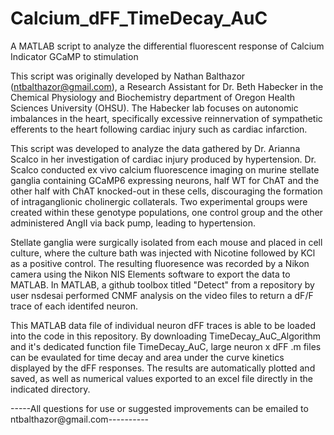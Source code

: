 # Calcium_dFF_TimeDecay_AuC
A MATLAB script to analyze the differential fluorescent response of Calcium Indicator GCaMP to stimulation

This script was originally developed by Nathan Balthazor (ntbalthazor@gmail.com), a Research Assistant for Dr. Beth Habecker in the Chemical Physiology and Biochemistry department of Oregon Health Sciences University (OHSU). The Habecker lab focuses on autonomic imbalances in the heart, specifically excessive reinnervation of sympathetic efferents to the heart following cardiac injury such as cardiac infarction. 

This script was developed to analyze the data gathered by Dr. Arianna Scalco in her investigation of cardiac injury produced by hypertension. Dr. Scalco conducted ex vivo calcium fluorescence imaging on murine stellate ganglia containing GCaMP6 expressing neurons, half WT for ChAT and the other half with ChAT knocked-out in these cells, discouraging the formation of intraganglionic cholinergic collaterals. Two experimental groups were created within these genotype populations, one control group and the other administered AngII via back pump, leading to hypertension. 

Stellate ganglia were surgically isolated from each mouse and placed in cell culture, where the culture bath was injected with Nicotine followed by KCl as a positive control. The resulting fluoresence was recorded by a Nikon camera using the Nikon NIS Elements software to export the data to MATLAB. In MATLAB, a github toolbox titled "Detect" from a repository by user nsdesai performed CNMF analysis on the video files to return a dF/F trace of each identifed neuron. 

This MATLAB data file of individual neuron dFF traces is able to be loaded into the code in this repository. By downloading TimeDecay_AuC_Algorithm and it's dedicated function file TimeDecay_AuC, large neuron x dFF .m files can be evaulated for time decay and area under the curve kinetics displayed by the dFF responses. The results are automatically plotted and saved, as well as numerical values exported to an excel file directly in the indicated directory. 

-----All questions for use or suggested improvements can be emailed to ntbalthazor@gmail.com----------
